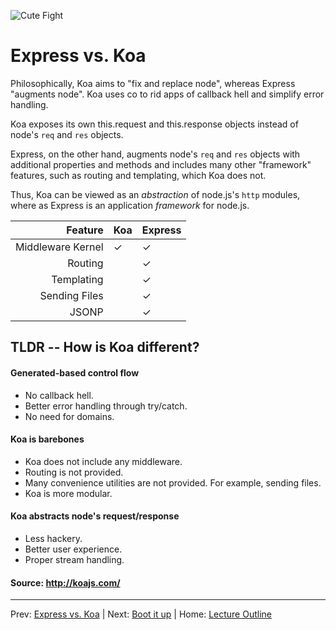 ![Cute Fight](http://ak-hdl.buzzfed.com/static/2013-10/enhanced/webdr06/14/10/anigif_enhanced-buzz-1726-1381761781-16.gif)
# Express vs. Koa

Philosophically, Koa aims to "fix and replace node", whereas Express "augments node". Koa uses co to rid apps of callback hell and simplify error handling. 

Koa exposes its own this.request and this.response objects instead of node's `req` and `res` objects.

Express, on the other hand, augments node's `req` and `res` objects with additional properties and methods and includes many other "framework" features, such as routing and templating, which Koa does not.

Thus, Koa can be viewed as an *abstraction* of node.js's `http` modules, where as Express is an application *framework* for node.js.

| Feature           | Koa | Express |
|------------------:|-----|---------|
| Middleware Kernel | ✓   | ✓       |
| Routing           |     | ✓       |
| Templating        |     | ✓       |
| Sending Files     |     | ✓       |
| JSONP             |     | ✓       |

## TLDR -- How is Koa different?

#### Generated-based control flow

- No callback hell.
- Better error handling through try/catch.
- No need for domains.

#### Koa is barebones

- Koa does not include any middleware.
- Routing is not provided.
- Many convenience utilities are not provided. For example, sending files.
- Koa is more modular.

#### Koa abstracts node's request/response

- Less hackery.
- Better user experience.
- Proper stream handling.

#### Source: http://koajs.com/
________________________________

Prev: [Express vs. Koa](./express-vs-koa.md) | Next: [Boot it up](./boot-it-up.md) |
Home: [Lecture Outline](../README.md)
